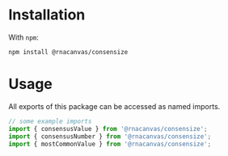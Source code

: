 # Installation

With `npm`:

```
npm install @rnacanvas/consensize
```

# Usage

All exports of this package can be accessed as named imports.

```javascript
// some example imports
import { consensusValue } from '@rnacanvas/consensize';
import { consensusNumber } from '@rnacanvas/consensize';
import { mostCommonValue } from '@rnacanvas/consensize';
```
